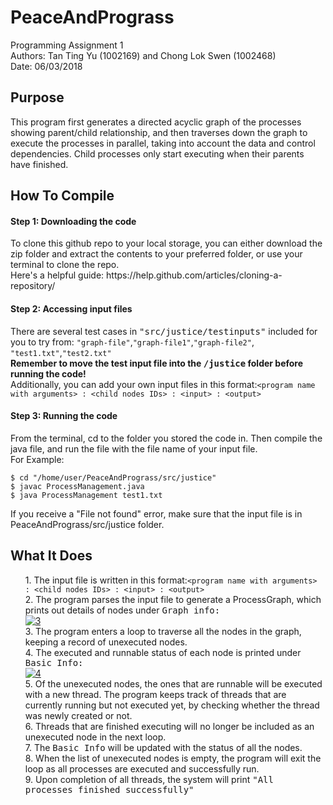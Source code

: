 # PeaceAndPrograss

<p> Programming Assignment 1<br>
Authors: Tan Ting Yu (1002169) and Chong Lok Swen (1002468)<br>
Date: 06/03/2018<br>
</p>
 
<h2>Purpose<br></h2>
<p>This program first generates a directed acyclic graph of the processes showing parent/child relationship, and then traverses down the graph to execute the processes in parallel, taking into account the data and control dependencies. Child processes only start executing when their parents have finished.

<h2>How To Compile<br></h2>
<h4>Step 1: Downloading the code <br></h4>
<p>To clone this github repo to your local storage, you can either download the zip folder and extract the contents to your preferred folder, or use your terminal to clone the repo. <br> 
Here's a helpful guide: https://help.github.com/articles/cloning-a-repository/ </p>

<h4>Step 2: Accessing input files</h4>
<p>There are several test cases in <samp>"src/justice/testinputs"</samp> included for you to try from: <code>"graph-file"</code>,<code>"graph-file1"</code>,<code>"graph-file2"</code>, <code>"test1.txt"</code>,<code>"test2.txt"</code><br>
<b>Remember to move the test input file into the <samp>/justice</samp> folder before running the code! </b><br>
Additionally, you can add your own input files in this format:<code>&lt;program name with arguments&gt; : &lt;child nodes IDs&gt; : &lt;input&gt; : &lt;output&gt;</code><br>
</p>

<h4>Step 3: Running the code</h4>
From the terminal, cd to the folder you stored the code in. Then compile the java file, and run the file with the file name of your input file.<br>
For Example:
<pre><code>$ cd "/home/user/PeaceAndPrograss/src/justice"
$ javac ProcessManagement.java
$ java ProcessManagement test1.txt
</code></pre>
<p>If you receive a "File not found" error, make sure that the input file is in PeaceAndPrograss/src/justice folder. <br></p>

<h2>What It Does</h2>
<p>
	<ul>
		1. The input file is written in this format:<code>&lt;program name with arguments&gt; : &lt;child nodes IDs&gt; : &lt;input&gt; : &lt;output&gt;</code><br>
		2. The program parses the input file to generate a ProcessGraph, which prints out details of nodes under <samp>Graph info:</samp><br><a href="https://imgbb.com/"><img src="https://image.ibb.co/cqdP7n/3.png" alt="3" border="0"></a><br>
		3. The program enters a loop to traverse all the nodes in the graph, keeping a record of unexecuted nodes. <br>
		4. The executed and runnable status of each node is printed under <samp>Basic Info:  </samp><br>
<a href="https://ibb.co/kSOD07"><img src="https://image.ibb.co/m6y2tS/4.png" alt="4" border="0"></a><br>
		5. Of the unexecuted nodes, the ones that are runnable will be executed with a new thread. The program keeps track of threads that are currently running but not executed yet, by checking whether the thread was newly created or not.  <br>
		6. Threads that are finished executing will no longer be included as an unexecuted node in the next loop.<br>
		7. The <samp>Basic Info</samp> will be updated with the status of all the nodes.<br>
		8. When the list of unexecuted nodes is empty, the program will exit the loop as all processes are executed and successfully run. <br>
		9. Upon completion of all threads, the system will print <samp>"All processes finished successfully"</samp>  <br>
	</ul>
</p>
